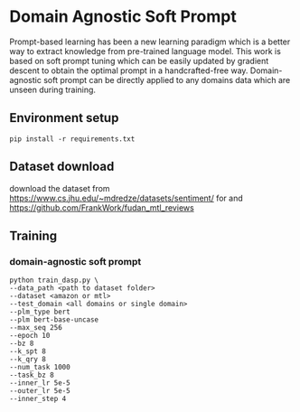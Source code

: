# Domain Agnostic Soft Prompt 
Prompt-based learning has been a new learning paradigm which is a better way to extract knowledge from pre-trained language model. This work is based on soft prompt tuning which can be easily updated by gradient descent to obtain the optimal prompt in a handcrafted-free way. Domain-agnostic soft prompt can be directly applied to any domains data which are unseen during training.
## Environment setup
```
pip install -r requirements.txt
```

## Dataset download
download the dataset from https://www.cs.jhu.edu/~mdredze/datasets/sentiment/ for and https://github.com/FrankWork/fudan_mtl_reviews

## Training

### domain-agnostic soft prompt
```
python train_dasp.py \
--data_path <path to dataset folder>
--dataset <amazon or mtl>
--test_domain <all domains or single domain>
--plm_type bert 
--plm bert-base-uncase
--max_seq 256
--epoch 10
--bz 8
--k_spt 8
--k_qry 8
--num_task 1000   
--task_bz 8     
--inner_lr 5e-5
--outer_lr 5e-5
--inner_step 4
```

<!-- ### soft prompt
```
python train_sp.py \
```

### fine-tune
```
python train_ft.py
``` -->
